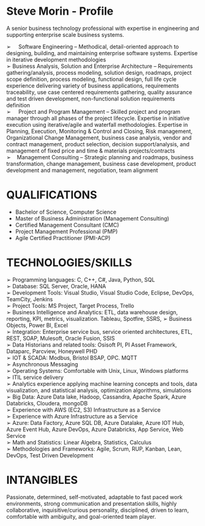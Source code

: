 # Steve Morin - Profile

A senior business technology professional with expertise in engineering and supporting enterprise scale business systems.

➢     Software Engineering – Methodical, detail-oriented approach to designing, building, and maintaining enterprise software systems. Expertise in iterative development methodologies  
➢     Business Analysis, Solution and Enterprise Architecture – Requirements gathering/analysis, process modeling, solution design, roadmaps, project scope definition, process modeling, functional design, full life cycle experience delivering variety of business applications, requirements traceability, use case centered requirements gathering, quality assurance and test driven development, non-functional solution requirements definition  
➢     Project and Program Management – Skilled project and program manager through all phases of the project lifecycle. Expertise in initiative execution using iterative/agile and waterfall methodologies. Expertise in Planning, Execution, Monitoring & Control and Closing, Risk management, Organizational Change Management, business case analysis, vendor and contract management, product selection, decision support/analysis,  and management of fixed price and time & materials projects/contracts  
➢     Management Consulting – Strategic planning and roadmaps, business transformation, change management, business case development, product development and management, negotiation, team alignment  


# QUALIFICATIONS  
* Bachelor of Science, Computer Science  
* Master of Business Administration (Management Consulting)  
* Certified Management Consultant (CMC)  
* Project Management Professional (PMP)  
* Agile Certified Practitioner (PMI-ACP)   


# TECHNOLOGIES/SKILLS
➢ Programming languages: C, C++, C#, Java, Python, SQL  
➢ Database: SQL Server, Oracle, HANA  
➢ Development Tools: Visual Studio, Visual Studio Code, Eclipse, DevOps, TeamCity, Jenkins  
➢ Project Tools: MS Project, Target Process, Trello  
➢ Business Intelligence and Analytics: ETL, data warehouse design, reporting, KPI, metrics, visualization. Tableau, Spotfire, SSRS, ➢ Business Objects, Power BI, Excel  
➢ Integration: Enterprise service bus, service oriented architectures, ETL, REST, SOAP, Mulesoft, Oracle Fusion, SSIS  
➢ Data Historians and related tools: Osisoft PI, PI Asset Framework, Dataparc, Parcview, Honeywell PHD  
➢ IOT & SCADA: Modbus, Bristol BSAP, OPC. MQTT  
➢ Asynchronous Messaging  
➢ Operating Systems: Comfortable with Unix, Linux, Windows platforms  
➢ ITIL service delivery  
➢ Analytics experience applying machine learning concepts and tools, data visualization, and statistical analysis, optimization algorithms, simulations  
➢ Big Data: Azure Data lake, Hadoop, Cassandra, Apache Spark, Azure Databricks, Cloudera, mongoDB  
➢ Experience with AWS (EC2, S3) Infrastructure as a Service  
➢ Experience with Azure Infrastructure as a Service  
➢ Azure: Data Factory, Azure SQL DB, Azure Datalake, Azure IOT Hub, Azure Event Hub, Azure DevOps, Azure Databricks, App Service, Web Service  
➢ Math and Statistics: Linear Algebra, Statistics, Calculus  
➢ Methodologies and Frameworks: Agile, Scrum, RUP, Kanban, Lean, DevOps, Test Driven Development  
	
# INTANGIBLES  
Passionate, determined, self-motivated, adaptable to fast paced work environments, strong communication and presentation skills, highly collaborative, inquisitive/curious personality, disciplined, driven to learn, comfortable with ambiguity, and goal-oriented team player.  

